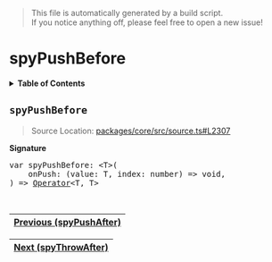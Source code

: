 > This file is automatically generated by a build script.<br>If you notice anything off, please feel free to open a new issue!

# spyPushBefore

<details><summary><b>Table of Contents</b></summary><br>

1. [<code>spyPushBefore</code>](#spyPushBefore)</details>

## <a name="spyPushBefore"></a><code>spyPushBefore</code>

> Source Location: [packages\/core\/src\/source.ts#L2307](..\/..\/packages\/core\/src\/source.ts#L2307)

<b>Signature</b>

<pre>var spyPushBefore: &lt;T&gt;(<br>    onPush: (value: T, index: number) =&gt; void,<br>) =&gt; <a href="000-Operator.md#Operator">Operator</a>&lt;T, T&gt;</pre><br>

| [Previous \(spyPushAfter\)](079-spyPushAfter.md#readme) |
| --- |

<div align="right">

| [Next \(spyThrowAfter\)](081-spyThrowAfter.md#readme) |
| --- |
</div>
